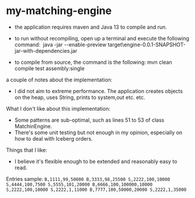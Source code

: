 # my-matching-engine

- the application requires maven and Java 13 to compile and run.

- to run without recompiling, open up a terminal and execute the following command:
 java -jar --enable-preview target\engine-0.0.1-SNAPSHOT-jar-with-dependencies.jar

- to compile from source, the command is the following:
mvn clean compile test assembly:single

a couple of notes about the implementation:
- I did not aim to extreme performance. The application creates objects on the heap, uses String, prints to system,out etc. etc. 

What I don't like about this implementation:
- Some patterns are sub-optimal, such as lines 51 to 53 of class MatchinEngine.
- There's some unit testing but not enough in my opinion, especially on how to deal with Iceberg orders. 

Things that I like:
- I believe it's flexible enough to be extended and reasonably easy to read.

Entries sample:
`
B,1111,99,50000
B,3333,98,25500
S,2222,100,10000
S,4444,100,7500
S,5555,101,20000
B,6666,100,100000,10000
S,2222,100,10000
S,2222,1,11000
B,7777,100,50000,20000
S,2222,1,35000
`
